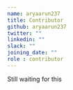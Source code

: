 ```yaml
---
name: aryaarun237
title: Contributor
github: aryaarun237
twitter: ""
linkedin: ""
slack: ""
joining_date: ""
role : contributor
---
```


Still waiting for this
